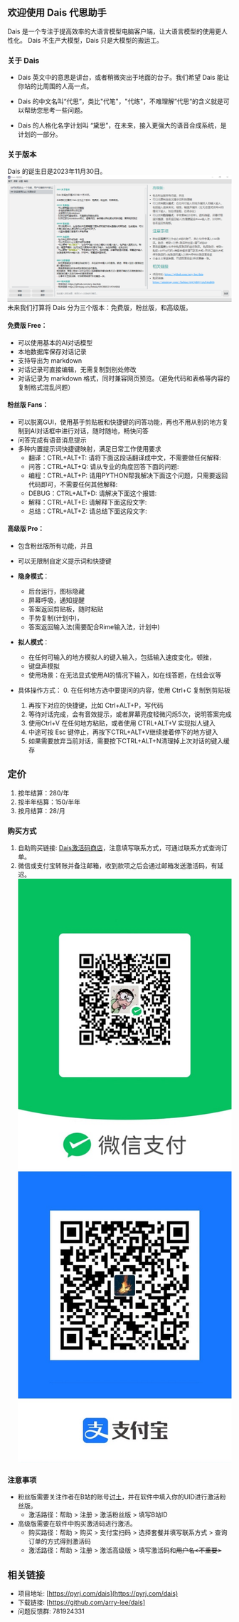 ## 欢迎使用 Dais 代思助手

Dais 是一个专注于提高效率的大语言模型电脑客户端，让大语言模型的使用更人性化。
Dais 不生产大模型，Dais 只是大模型的搬运工。

### 关于 Dais
- Dais 英文中的意思是讲台，或者稍微突出于地面的台子。我们希望 Dais 能让你站的比周围的人高一点。

- Dais 的中文名叫“代思”，类比"代笔"，"代练"，不难理解”代思“的含义就是可以帮助您思考一些问题。

- Dais 的人格化名字计划叫 “黛思”，在未来，接入更强大的语音合成系统，是计划的一部分。

### 关于版本

Dais 的诞生日是2023年11月30日。
![screenshot](statics/share.png)
未来我们打算将 Dais 分为三个版本：免费版，粉丝版，和高级版。


#### 免费版 Free：
- 可以使用基本的AI对话模型
- 本地数据库保存对话记录
- 支持导出为 markdown
- 对话记录可直接编辑，无需复制到别处修改
- 对话记录为 markdown 格式，同时兼容网页预览。（避免代码和表格等内容的复制格式混乱问题）

#### 粉丝版 Fans：
- 可以脱离GUI，使用基于剪贴板和快捷键的问答功能，再也不用从别的地方复制到AI对话框中进行对话，随时随地，畅快问答
- 问答完成有语音消息提示
- 多种内置提示词快捷键映射，满足日常工作使用要求
  - 翻译：CTRL+ALT+T: 请将下面这段话翻译成中文，不需要做任何解释:
  - 问答：CTRL+ALT+Q: 请从专业的角度回答下面的问题:
  - 编程：CTRL+ALT+P: 请用PYTHON帮我解决下面这个问题，只需要返回代码即可，不需要任何其他解释:
  - DEBUG：CTRL+ALT+D: 请解决下面这个报错:
  - 解释：CTRL+ALT+E: 请解释下面这段文字:
  - 总结：CTRL+ALT+Z: 请总结下面这段文字:


#### 高级版 Pro：
- 包含粉丝版所有功能，并且
- 可以无限制自定义提示词和快捷键
- **隐身模式**：
  - 后台运行，图标隐藏
  - 屏幕呼吸，通知提醒
  - 答案返回剪贴板，随时粘贴
  - 手势复制(计划中)，
  - 答案返回输入法(需要配合Rime输入法，计划中)
  
- **拟人模式**：
  - 在任何可输入的地方模拟人的键入输入，包括输入速度变化，顿挫，
  - 键盘声模拟
  - 使用场景：在无法显式使用AI的情况下输入，如在线答题，在线会议等

- 具体操作方式：
  0. 在任何地方选中要提问的内容，使用 Ctrl+C 复制到剪贴板
  1. 再按下对应的快捷键，比如 Ctrl+ALT+P，写代码
  2. 等待对话完成，会有音效提示，或者屏幕亮度轻微闪烁5次，说明答案完成
  3. 使用Ctrl+V 在任何地方粘贴，或者使用 CTRL+ALT+V 实现拟人键入
  4. 中途可按 Esc 键停止，再按下CTRL+ALT+V继续接着停下的地方键入
  5. 如果需要放弃当前对话，需要按下CTRL+ALT+N清理掉上次对话的键入缓存
  
## 定价

1. 按年结算：280/年
2. 按半年结算：150/半年
3. 按月结算：28/月

### 购买方式

1. 自助购买链接: [Dais激活码商店](https://aimirpay.com//liebiao/09C9B8531AFAAB66)，注意填写联系方式，可通过联系方式查询订单。
2. 微信或支付宝转账并备注邮箱，收到款项之后会通过邮箱发送激活码，有延迟。
![wechat](statics/wxpay.jpg)
![alipay](statics/alipay.jpg)

### 注意事项
- 粉丝版需要关注作者在B站的账号[讨土](https://space.bilibili.com/263505688)，并在软件中填入你的UID进行激活粉丝版。
  - 激活路径：帮助 > 注册 > 激活粉丝版 > 填写B站ID
- 高级版需要在软件中购买激活码进行激活。
  - 购买路径：帮助 > 购买 > 支付宝扫码 > 选择套餐并填写联系方式 > 查询订单的方式得到激活码
  - 激活路径：帮助 > 注册 > 激活高级版 > 填写激活码和~~用户名<不重要>~~

## 相关链接
- 项目地址: [https://pyrj.com/dais](https://pyrj.com/dais)
- 下载链接: [https://github.com/arry-lee/dais]
- 问题反馈群: 781924331
